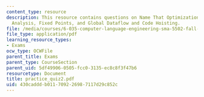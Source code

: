 ```yaml
---
content_type: resource
description: This resource contains questions on Name That Optimization, Dead Variable
  Analysis, Fixed Points, and Global Dataflow and Code Hoisting.
file: /media/courses/6-035-computer-language-engineering-sma-5502-fall-2005/430cadddb011709226987117d29c852c_practice_quiz2.pdf
file_type: application/pdf
learning_resource_types:
- Exams
ocw_type: OCWFile
parent_title: Exams
parent_type: CourseSection
parent_uid: 5df49906-0505-fcc0-3135-ec8c8f3f47b6
resourcetype: Document
title: practice_quiz2.pdf
uid: 430caddd-b011-7092-2698-7117d29c852c
---
```

